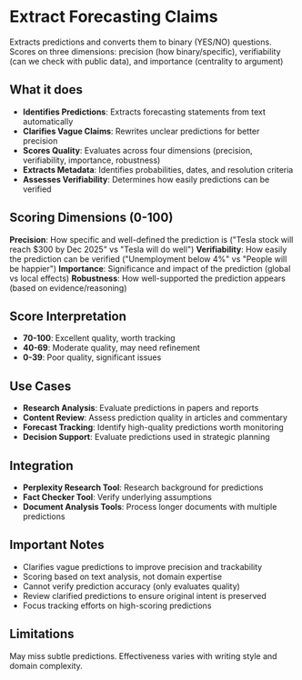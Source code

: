 # Extract Forecasting Claims

Extracts predictions and converts them to binary (YES/NO) questions. Scores on three dimensions: precision (how binary/specific), verifiability (can we check with public data), and importance (centrality to argument)

## What it does

- **Identifies Predictions**: Extracts forecasting statements from text automatically
- **Clarifies Vague Claims**: Rewrites unclear predictions for better precision
- **Scores Quality**: Evaluates across four dimensions (precision, verifiability, importance, robustness)
- **Extracts Metadata**: Identifies probabilities, dates, and resolution criteria
- **Assesses Verifiability**: Determines how easily predictions can be verified

## Scoring Dimensions (0-100)

**Precision**: How specific and well-defined the prediction is ("Tesla stock will reach $300 by Dec 2025" vs "Tesla will do well")
**Verifiability**: How easily the prediction can be verified ("Unemployment below 4%" vs "People will be happier")
**Importance**: Significance and impact of the prediction (global vs local effects)
**Robustness**: How well-supported the prediction appears (based on evidence/reasoning)

## Score Interpretation

- **70-100**: Excellent quality, worth tracking
- **40-69**: Moderate quality, may need refinement
- **0-39**: Poor quality, significant issues

## Use Cases

- **Research Analysis**: Evaluate predictions in papers and reports
- **Content Review**: Assess prediction quality in articles and commentary
- **Forecast Tracking**: Identify high-quality predictions worth monitoring
- **Decision Support**: Evaluate predictions used in strategic planning

## Integration

- **Perplexity Research Tool**: Research background for predictions
- **Fact Checker Tool**: Verify underlying assumptions
- **Document Analysis Tools**: Process longer documents with multiple predictions

## Important Notes

- Clarifies vague predictions to improve precision and trackability
- Scoring based on text analysis, not domain expertise
- Cannot verify prediction accuracy (only evaluates quality)
- Review clarified predictions to ensure original intent is preserved
- Focus tracking efforts on high-scoring predictions

## Limitations

May miss subtle predictions. Effectiveness varies with writing style and domain complexity.
